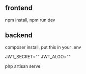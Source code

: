 frontend
---
npm install,
npm run dev

backend
---
composer install,
put this in your .env

JWT_SECRET=""
JWT_ALGO=""

php artisan serve
